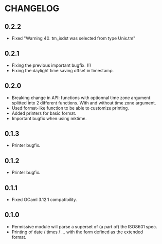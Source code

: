 # CHANGELOG

## 0.2.2

- Fixed "Warning 40: tm_isdst was selected from type Unix.tm"

## 0.2.1

- Fixing the previous important bugfix. (!)
- Fixing the daylight time saving offset in timestamp.

## 0.2.0

- Breaking change in API: functions with optionnal time zone
  argument splitted into 2 different functions. With and without
  time zone argument.
- Used format-like function to be able to customize printing.
- Added printers for basic format.
- Important bugfix when using mktime.

## 0.1.3

- Printer bugfix.

## 0.1.2

- Printer bugfix.

## 0.1.1

- Fixed OCaml 3.12.1 compatibility.

## 0.1.0

- Permissive module will parse a superset of (a part of)
  the ISO8601 spec.
- Printing of date / times / ... with the form defined as
  the extended format.
